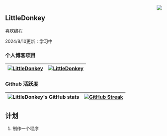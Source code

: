 <img align="right" src="https://count.getloli.com/get/@:EveSunMaple?theme=rule34">

## LittleDonkey

喜欢编程

2024/8/10更新：学习中

### 个人博客项目

| [![LittleDonkey](https://github-readme-stats.vercel.app/api/pin/?username=LittleDonkey-jr&repo=OPTEE_ON_RK3399&theme=material-palenight)](https://github.com/LittleDonkey-jr/OPTEE_ON_RK3399) | [![LittleDonkey](https://github-readme-stats.vercel.app/api/pin/?username=LittleDonkey-jr&repo=LittleDonkey-jr.github.io.git&theme=material-palenight)](https://github.com/LittleDonkey-jr/LittleDonkey-jr.github.io.git) |
| --- | --- |

### Github 活跃度

| ![LittleDonkey's GitHub stats](https://github-readme-stats.vercel.app/api?username=LittleDonkey-jr&show_icons=true&theme=material-palenight) | [![GitHub Streak](https://streak-stats.demolab.com/?user=LittleDonkey-jr&theme=material-palenight)](https://git.io/streak-stats) |
| --- | --- |

## 计划

1. 制作一个程序
